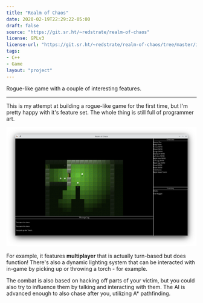 ```yaml
---
title: "Realm of Chaos"
date: 2020-02-19T22:29:22-05:00
draft: false
source: "https://git.sr.ht/~redstrate/realm-of-chaos"
license: GPLv3
license-url: "https://git.sr.ht/~redstrate/realm-of-chaos/tree/master/item/LICENSE"
tags:
- C++
- Game 
layout: "project"
---
```


Rogue-like game with a couple of interesting features.

<!--more-->
---

This is my attempt at building a rogue-like game for the first time, but I'm pretty happy with it's feature set. The whole thing is still full of programmer art.

![Screenshot of one the game areas](screenshot.png)

For example, it features **multiplayer** that is actually turn-based but does function! There's also a dynamic lighting system that can be interacted with in-game by picking up or throwing a torch - for example.

The combat is also based on hacking off parts of your victim, but you could also try to influence them by talking and interacting with them. The AI is advanced enough to also chase after you, utilizing A* pathfinding.
